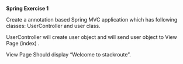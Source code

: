 **Spring Exercise 1**

Create a annotation based Spring MVC application which has following classes:
 UserController and user class. 
 
 
UserController will create user object and will send user object to View Page (index) . 


 View Page Should display “Welcome <user> to stackroute”.